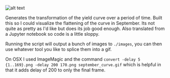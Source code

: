 ![alt text](https://github.com/hunterl/markets/raw/master/yield_curve/september_curve.gif "September Curve Flattening")

Generates the transformation of the yield curve over a period of time. Built this so I could visualize the flattening of the curve in September. Its not quite as pretty as I'd like but does its job good enough. Also translated from a Jupyter notebook so code is a little sloppy.

Running the script will output a bunch of images to `./images`, you can then use whatever tool you like to splice them into a gif. 

On OSX I used ImageMagic and the command 
`convert -delay 5 {1..169}.png -delay 200 170.png september_curve.gif` 
which is helpful in that it adds delay of 200 to only the final frame.
